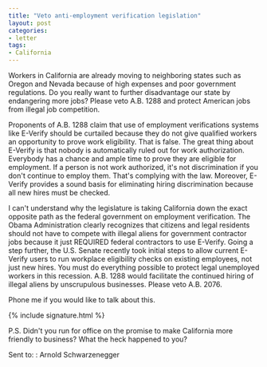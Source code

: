 ```yaml
---
title: "Veto anti-employment verification legislation"
layout: post
categories:
- letter
tags:
- California
---
```


Workers in California are already moving to neighboring states such as Oregon and Nevada because of high expenses and poor government regulations. Do you really want to further disadvantage our state by endangering more jobs? Please veto A.B. 1288 and protect American jobs from illegal job competition.

Proponents of A.B. 1288 claim that use of employment verifications systems like E-Verify should be curtailed because they do not give qualified workers an opportunity to prove work eligibility. That is false. The great thing about E-Verify is that nobody is automatically ruled out for work authorization. Everybody has a chance and ample time to prove they are eligible for employment. If a person is not work authorized, it's not discrimination if you don't continue to employ them. That's complying with the law. Moreover, E-Verify provides a sound basis for eliminating hiring discrimination because all new hires must be checked.

I can't understand why the legislature is taking California down the exact opposite path as the federal government on employment verification. The Obama Administration clearly recognizes that citizens and legal residents should not have to compete with illegal aliens for government contractor jobs because it just REQUIRED federal contractors to use E-Verify. Going a step further, the U.S. Senate recently took initial steps to allow current E-Verify users to run workplace eligibility checks on existing employees, not just new hires. You must do everything possible to protect legal unemployed workers in this recession. A.B. 1288 would facilitate the continued hiring of illegal aliens by unscrupulous businesses. Please veto A.B. 2076.

Phone me if you would like to talk about this.

{% include signature.html %}

P.S. Didn't you run for office on the promise to make California more friendly to business? What the heck happened to you?

Sent to:
: Arnold Schwarzenegger
